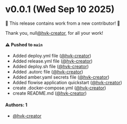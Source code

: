 # v0.0.1 (Wed Sep 10 2025)

:tada: This release contains work from a new contributor! :tada:

Thank you, null[@hvk-creator](https://github.com/hvk-creator), for all your work!

#### ⚠️ Pushed to `main`

- Added deploy.yml file ([@hvk-creator](https://github.com/hvk-creator))
- Added release.yml file ([@hvk-creator](https://github.com/hvk-creator))
- Added deploy.sh file ([@hvk-creator](https://github.com/hvk-creator))
- Added .autorc file ([@hvk-creator](https://github.com/hvk-creator))
- Added amber.yaml secrets file ([@hvk-creator](https://github.com/hvk-creator))
- Added flowise application quickstart ([@hvk-creator](https://github.com/hvk-creator))
- create .docker-compose.yml ([@hvk-creator](https://github.com/hvk-creator))
- create README.md ([@hvk-creator](https://github.com/hvk-creator))

#### Authors: 1

- [@hvk-creator](https://github.com/hvk-creator)
